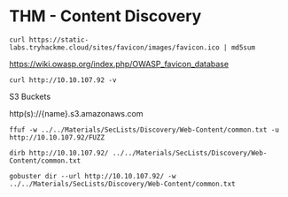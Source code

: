 # THM - Content Discovery

```shell
curl https://static-labs.tryhackme.cloud/sites/favicon/images/favicon.ico | md5sum
```

https://wiki.owasp.org/index.php/OWASP_favicon_database

```shell
curl http://10.10.107.92 -v
```

S3 Buckets

http(s)://{name}.s3.amazonaws.com

```shell
ffuf -w ../../Materials/SecLists/Discovery/Web-Content/common.txt -u http://10.10.107.92/FUZZ

dirb http://10.10.107.92/ ../../Materials/SecLists/Discovery/Web-Content/common.txt

gobuster dir --url http://10.10.107.92/ -w ../../Materials/SecLists/Discovery/Web-Content/common.txt
```
